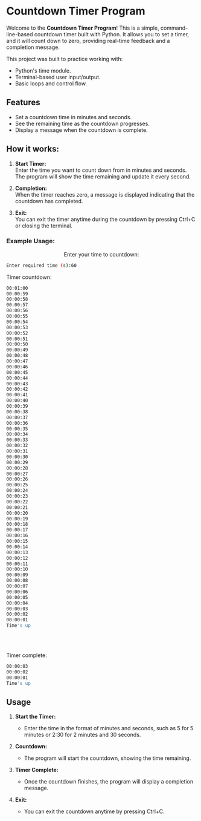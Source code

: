 # Countdown Timer Program

Welcome to the **Countdown Timer Program**! This is a simple, command-line-based countdown timer built with Python. It allows you to set a timer, and it will count down to zero, providing real-time feedback and a completion message.

This project was built to practice working with:
- Python's time module.
- Terminal-based user input/output.
- Basic loops and control flow.

## Features

- Set a countdown time in minutes and seconds.
- See the remaining time as the countdown progresses.
- Display a message when the countdown is complete.

## How it works:

1. **Start Timer:**  
   Enter the time you want to count down from in minutes and seconds. The program will show the time remaining and update it every second.
   
2. **Completion:**  
   When the timer reaches zero, a message is displayed indicating that the countdown has completed.

3. **Exit:**  
   You can exit the timer anytime during the countdown by pressing Ctrl+C or closing the terminal.

### Example Usage:

<p align="center">
Enter your time to countdown: </br>


```bash
Enter required time (s):60
```

Timer countdown: </br>
```bash
00:01:00
00:00:59
00:00:58
00:00:57
00:00:56
00:00:55
00:00:54
00:00:53
00:00:52
00:00:51
00:00:50
00:00:49
00:00:48
00:00:47
00:00:46
00:00:45
00:00:44
00:00:43
00:00:42
00:00:41
00:00:40
00:00:39
00:00:38
00:00:37
00:00:36
00:00:35
00:00:34
00:00:33
00:00:32
00:00:31
00:00:30
00:00:29
00:00:28
00:00:27
00:00:26
00:00:25
00:00:24
00:00:23
00:00:22
00:00:21
00:00:20
00:00:19
00:00:18
00:00:17
00:00:16
00:00:15
00:00:14
00:00:13
00:00:12
00:00:11
00:00:10
00:00:09
00:00:08
00:00:07
00:00:06
00:00:05
00:00:04
00:00:03
00:00:02
00:00:01
Time's up
```

<br />
<br />

Timer complete: </br>
```bash
00:00:03
00:00:02
00:00:01
Time's up
```

## Usage

1. **Start the Timer:**
   - Enter the time in the format of minutes and seconds, such as 5 for 5 minutes or 2:30 for 2 minutes and 30 seconds.

2. **Countdown:**
   - The program will start the countdown, showing the time remaining.

3. **Timer Complete:**
   - Once the countdown finishes, the program will display a completion message.

4. **Exit:**
   - You can exit the countdown anytime by pressing Ctrl+C.





